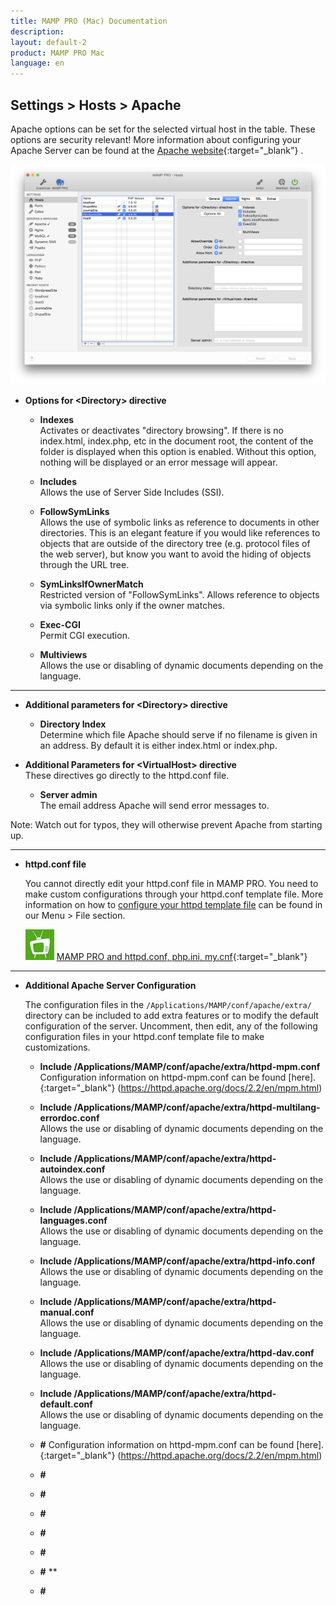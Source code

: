 ```yaml
---
title: MAMP PRO (Mac) Documentation
description: 
layout: default-2
product: MAMP PRO Mac
language: en
---
```


## Settings > Hosts > Apache

Apache options can be set for the selected virtual host in the table. These options are security relevant! More information about configuring your Apache Server can be found at the [Apache website](https://httpd.apache.org/docs/2.2/){:target="_blank"} .

![MAMP](Apache.png)

*  **Options for &lt;Directory&gt; directive**  

    *  **Indexes**  
       Activates or deactivates "directory browsing". If there is no index.html, index.php, etc in the document root,
       the content of the folder is displayed when this option is enabled. Without this option, nothing will be displayed
       or an error message will appear.

   *  **Includes**  
       Allows the use of Server Side Includes (SSI).

    *  **FollowSymLinks**  
       Allows the use of symbolic links as reference to documents in other directories. This is an elegant feature if
       you would like references to objects that are outside of the directory tree (e.g. protocol files of the web server),
       but know you want to avoid the hiding of objects through the URL tree.

    *  **SymLinksIfOwnerMatch**  
       Restricted version of "FollowSymLinks". Allows reference to objects via symbolic links only if the owner matches.

    *  **Exec-CGI**  
       Permit CGI execution.

    *  **Multiviews**  
       Allows the use or disabling of dynamic documents depending on the language.

---

*  **Additional parameters for &lt;Directory&gt; directive**  

   *  **Directory Index**  
      Determine which file Apache should serve if no filename is given in an address.
      By default it is either index.html or index.php.

*  **Additional Parameters for &lt;VirtualHost&gt; directive**  
   These directives go directly to the httpd.conf file. 


   *  **Server admin**  
      The email address Apache will send error messages to.

<div class="alert" role="alert">
Note: Watch out for typos, they will otherwise prevent Apache from starting up.
</div>

---

*  **httpd.conf file**  

   You cannot directly edit your httpd.conf file in MAMP PRO. You need to make custom configurations through your httpd.conf template file. More information on how to [configure your httpd template file](../../../Menu/File#edit_templates) can be found in our Menu > File section.

   ![MAMP](../../../Videos/MAMPtv.png) [MAMP PRO and httpd.conf, php.ini, my.cnf](https://www.youtube.com/watch?v=tYLykP2CxMM){:target="_blank"}

---

*  **Additional Apache Server Configuration**

   The configuration files in the `/Applications/MAMP/conf/apache/extra/` directory can be included to add extra features or to modify the default configuration of the server. Uncomment, then edit, any of the following configuration files in your httpd.conf template file to make customizations.
   
      *  **Include /Applications/MAMP/conf/apache/extra/httpd-mpm.conf**  
       Configuration information on httpd-mpm.conf can be found [here]. {:target="_blank"}       (https://httpd.apache.org/docs/2.2/en/mpm.html)
      *  **Include /Applications/MAMP/conf/apache/extra/httpd-multilang-errordoc.conf**  
       Allows the use or disabling of dynamic documents depending on the language.
      *  **Include /Applications/MAMP/conf/apache/extra/httpd-autoindex.conf**  
       Allows the use or disabling of dynamic documents depending on the language.
      *  **Include /Applications/MAMP/conf/apache/extra/httpd-languages.conf**  
       Allows the use or disabling of dynamic documents depending on the language.
      *  **Include /Applications/MAMP/conf/apache/extra/httpd-info.conf**  
       Allows the use or disabling of dynamic documents depending on the language.
      *  **Include /Applications/MAMP/conf/apache/extra/httpd-manual.conf**  
       Allows the use or disabling of dynamic documents depending on the language.
      *  **Include /Applications/MAMP/conf/apache/extra/httpd-dav.conf**  
       Allows the use or disabling of dynamic documents depending on the language.
      *  **Include /Applications/MAMP/conf/apache/extra/httpd-default.conf**  
       Allows the use or disabling of dynamic documents depending on the language.
       
       
      *  **#**
            Configuration information on httpd-mpm.conf can be found [here]. {:target="_blank"}       (https://httpd.apache.org/docs/2.2/en/mpm.html)
      *  **#**  
      *  **#**  
      *  **#**  
      *  **#**  
      *  **#**  
      *  **#**  **  
      *  **#**  

